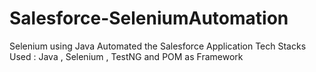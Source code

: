 # Salesforce-SeleniumAutomation
Selenium using Java Automated the Salesforce Application
Tech Stacks Used :  Java , Selenium , TestNG and POM as Framework
